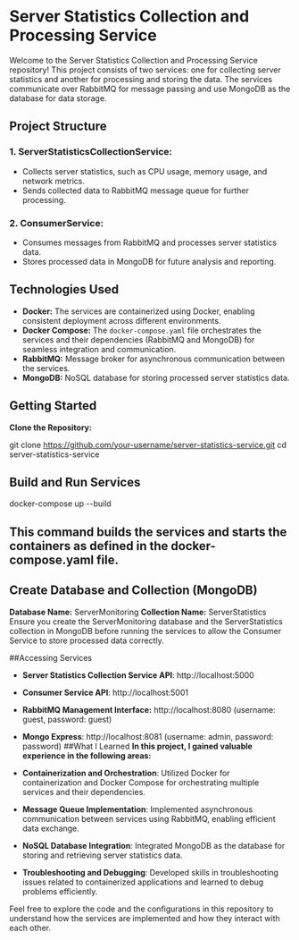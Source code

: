 # Server Statistics Collection and Processing Service

Welcome to the Server Statistics Collection and Processing Service repository! This project consists of two services: one for collecting server statistics and another for processing and storing the data. The services communicate over RabbitMQ for message passing and use MongoDB as the database for data storage.

## Project Structure

### 1. ServerStatisticsCollectionService:
- Collects server statistics, such as CPU usage, memory usage, and network metrics.
- Sends collected data to RabbitMQ message queue for further processing.

### 2. ConsumerService:
- Consumes messages from RabbitMQ and processes server statistics data.
- Stores processed data in MongoDB for future analysis and reporting.

## Technologies Used

- **Docker:** The services are containerized using Docker, enabling consistent deployment across different environments.
- **Docker Compose:** The `docker-compose.yaml` file orchestrates the services and their dependencies (RabbitMQ and MongoDB) for seamless integration and communication.
- **RabbitMQ:** Message broker for asynchronous communication between the services.
- **MongoDB:** NoSQL database for storing processed server statistics data.

## Getting Started
**Clone the Repository:**
   
   git clone https://github.com/your-username/server-statistics-service.git
   cd server-statistics-service
## Build and Run Services


docker-compose up --build
## This command builds the services and starts the containers as defined in the docker-compose.yaml file.

## Create Database and Collection (MongoDB)
**Database Name:** ServerMonitoring
**Collection Name:** ServerStatistics
Ensure you create the ServerMonitoring database and the ServerStatistics collection in MongoDB before running the services to allow the Consumer Service to store processed data correctly.

##Accessing Services
- **Server Statistics Collection Service API**: http://localhost:5000
- **Consumer Service API**: http://localhost:5001
- **RabbitMQ Management Interface:** http://localhost:8080 (username: guest, password: guest)
- **Mongo Express**: http://localhost:8081 (username: admin, password: password)
##What I Learned
**In this project, I gained valuable experience in the following areas:**

- **Containerization and Orchestration**: Utilized Docker for containerization and Docker Compose for orchestrating multiple services and their dependencies.
- **Message Queue Implementation**: Implemented asynchronous communication between services using RabbitMQ, enabling efficient data exchange.
- **NoSQL Database Integration**: Integrated MongoDB as the database for storing and retrieving server statistics data.
- **Troubleshooting and Debugging**: Developed skills in troubleshooting issues related to containerized applications and learned to debug problems efficiently.

Feel free to explore the code and the configurations in this repository to understand how the services are implemented and how they interact with each other.
